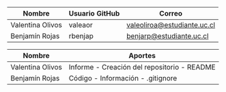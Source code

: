 | Nombre              | Usuario GitHub | Correo                     |
|---------------------|----------------|----------------------------|
| Valentina Olivos    | valeaor        | valeoliroa@estudiante.uc.cl|
| Benjamín Rojas      | rbenjap        | benjarp@estudiante.uc.cl   |

| Nombre              | Aportes |
|---------------------|----------------|
| Valentina Olivos    |Informe - Creación del repositorio - README      |
| Benjamín Rojas      |Código - Información - .gitignore                |
